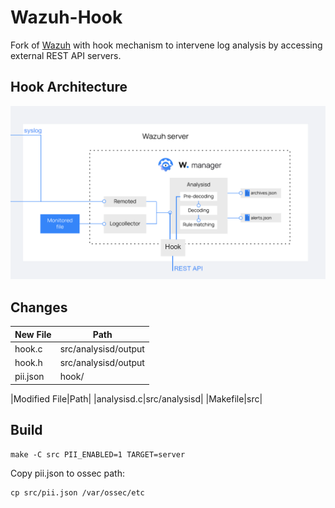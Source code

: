 # Wazuh-Hook

Fork of [Wazuh](https://github.com/wazuh/wazuh/) with hook mechanism to intervene log analysis by accessing external REST API servers.

## Hook Architecture

![Hook Architecture](./wazuh-hook.png)

## Changes

|New File|Path|
|---|---|
|hook.c|src/analysisd/output|
|hook.h|src/analysisd/output|
|pii.json|hook/|

|Modified File|Path|
|analysisd.c|src/analysisd|
|Makefile|src|

## Build

```
make -C src PII_ENABLED=1 TARGET=server 
```

Copy pii.json to ossec path:

```
cp src/pii.json /var/ossec/etc
```

